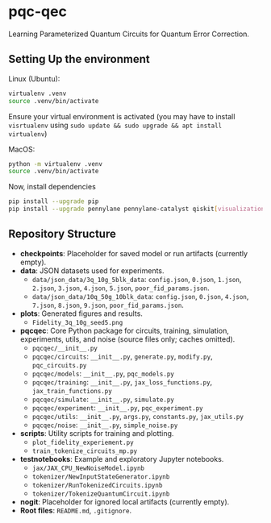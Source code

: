 # pqc-qec

Learning Parameterized Quantum Circuits for Quantum Error Correction.

## Setting Up the environment

Linux (Ubuntu):

```bash
virtualenv .venv
source .venv/bin/activate
```

Ensure your virtual environment is activated (you may have to install `visrtualenv` using `sudo update && sudo upgrade && apt install virtualenv`)

MacOS:

```bash
python -m virtualenv .venv
source .venv/bin/activate
```

Now, install dependencies

```bash
pip install --upgrade pip
pip install --upgrade pennylane pennylane-catalyst qiskit[visualization] jax optax torch jupyter
```

## Repository Structure

- **checkpoints**: Placeholder for saved model or run artifacts (currently empty).
- **data**: JSON datasets used for experiments.
  - `data/json_data/3q_10g_5blk_data`: `config.json`, `0.json`, `1.json`, `2.json`, `3.json`, `4.json`, `5.json`, `poor_fid_params.json`.
  - `data/json_data/10q_50g_10blk_data`: `config.json`, `0.json`, `4.json`, `7.json`, `8.json`, `9.json`, `poor_fid_params.json`.
- **plots**: Generated figures and results.
  - `Fidelity_3q_10g_seed5.png`
- **pqcqec**: Core Python package for circuits, training, simulation, experiments, utils, and noise (source files only; caches omitted).
  - `pqcqec/__init__.py`
  - `pqcqec/circuits`: `__init__.py`, `generate.py`, `modify.py`, `pqc_circuits.py`
  - `pqcqec/models`: `__init__.py`, `pqc_models.py`
  - `pqcqec/training`: `__init__.py`, `jax_loss_functions.py`, `jax_train_functions.py`
  - `pqcqec/simulate`: `__init__.py`, `simulate.py`
  - `pqcqec/experiment`: `__init__.py`, `pqc_experiment.py`
  - `pqcqec/utils`: `__init__.py`, `args.py`, `constants.py`, `jax_utils.py`
  - `pqcqec/noise`: `__init__.py`, `simple_noise.py`
- **scripts**: Utility scripts for training and plotting.
  - `plot_fidelity_experiement.py`
  - `train_tokenize_circuits_mp.py`
- **testnotebooks**: Example and exploratory Jupyter notebooks.
  - `jax/JAX_CPU_NewNoiseModel.ipynb`
  - `tokenizer/NewInputStateGenerator.ipynb`
  - `tokenizer/RunTokenizedCircuits.ipynb`
  - `tokenizer/TokenizeQuantumCircuit.ipynb`
- **nogit**: Placeholder for ignored local artifacts (currently empty).
- **Root files**: `README.md`, `.gitignore`.

